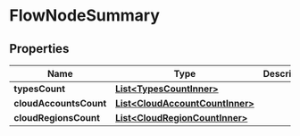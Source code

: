 

# FlowNodeSummary


## Properties

| Name | Type | Description | Notes |
|------------ | ------------- | ------------- | -------------|
|**typesCount** | [**List&lt;TypesCountInner&gt;**](TypesCountInner.md) |  |  |
|**cloudAccountsCount** | [**List&lt;CloudAccountCountInner&gt;**](CloudAccountCountInner.md) |  |  |
|**cloudRegionsCount** | [**List&lt;CloudRegionCountInner&gt;**](CloudRegionCountInner.md) |  |  |



